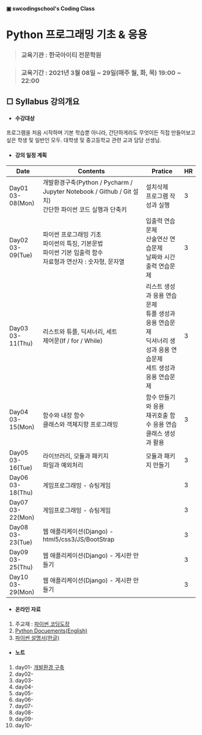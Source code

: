 #### ▣ swcodingschool's Coding Class

# Python 프로그래밍 기초 & 응용

> ### 교육기관 : 한국아이티 전문학원

> ### 교육기간 : 2021년 3월 08일 ~ 29일(매주 월, 화, 목) 19:00 ~ 22:00



## □ Syllabus 강의개요

- #### 수강대상

프로그램을 처음 시작하며 기본 학습뿐 아니라, 간단하게라도 무엇이든 직접 만들어보고 싶은 학생 및 일반인 모두. 대학생 및 중고등학교 관련 교과 담당 선생님.

- #### 강의 일정 계획

| Date                  | Contents                                                     | Pratice                                                      | HR   |
| --------------------- | ------------------------------------------------------------ | ------------------------------------------------------------ | ---- |
| Day01<br />03-08(Mon) | 개발환경구축(Python / Pycharm / Jupyter Notebook / Github / Git 설치)<br />간단한 파이썬 코드 실행과 단축키 | 설치삭제<br />프로그램 작성과 실행                           | 3    |
| Day02<br />03-09(Tue) | 파이썬 프로그래밍 기초<br />파이썬의 특징, 기본문법<br />파이썬 기본 입출력 함수<br />자료형과 연산자 : 숫자형, 문자열 | 입출력 연습문제<br />산술연산 연습문제<br />날짜와 시간 출력 연습문제 | 3    |
| Day03<br />03-11(Thu) | 리스트와 튜플, 딕셔너리, 세트<br />제어문(If / for / While)  | 리스트 생성과 응용 연습문제<br />튜플 생성과 응용 연습문제<br />딕셔너리 생성과 응용 연습문제<br />세트 생성과 응용 연습문제 | 3    |
| Day04<br />03-15(Mon) | 함수와 내장 함수<br />클래스와 객체지향 프로그래밍           | 함수 만들기와 응용<br />재귀호출 함수 응용 연습<br />클래스 생성과 활용 | 3    |
| Day05<br />03-16(Tue) | 라이브러리, 모듈과 패키지<br />파일과 예외처리               | 모듈과 패키지 만들기                                         | 3    |
| Day06<br />03-18(Thu) | 게임프로그래밍 - 슈팅게임                                    |                                                              | 3    |
| Day07<br />03-22(Mon) | 게임프로그래밍 - 슈팅게임                                    |                                                              | 3    |
| Day08<br />03-23(Tue) | 웹 애플리케이션(Django) - html5/css3/JS/BootStrap            |                                                              | 3    |
| Day09<br />03-25(Thu) | 웹 애플리케이션(Django) - 게시판 만들기                      |                                                              | 3    |
| Day10<br />03-29(Mon) | 웹 애플리케이션(Django) - 게시판 만들기                      |                                                              | 3    |

- #### 온라인 자료

1. 주교재 : [파이썬 코딩도장](https://dojang.io/course/view.php?id=7)
2. [Python Docuements(English)](https://docs.python.org/3/)
3. [파이썬 설명서(한글)](https://docs.python.org/ko/3.9/contents.html)

- #### 노트

1. day01- [개발환경 구축](./note/day01.ipynb)
2. day02-
3. day03- 
4. day04-
5. day05-
6. day06-
7. day07-
8. day08-
9. day09-
10. day10-
